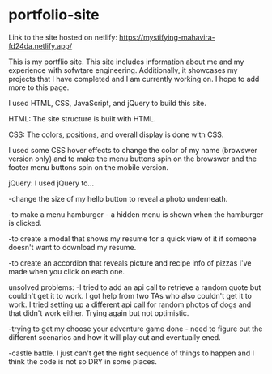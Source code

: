 # portfolio-site
Link to the site hosted on netlify:
 https://mystifying-mahavira-fd24da.netlify.app/

This is my portflio site.
This site includes information about me and my experience with sofwtare engineering. 
Additionally, it showcases my projects that I have completed and I am currently working on. I hope to add more to this page. 

I used HTML, CSS, JavaScript, and jQuery to build this site. 

HTML:
The site structure is built with HTML.

CSS:
The colors, positions, and overall display is done with CSS.

I used some CSS hover effects to change the color of my name (browswer version only) and to make the menu buttons spin on the browswer and the footer menu buttons spin
on the mobile version. 

jQuery:
I used jQuery to...

-change the size of my hello button to reveal a photo underneath. 

-to make a menu hamburger - a hidden menu is shown when the hamburger is clicked. 

-to create a modal that shows my resume for a quick view of it if someone doesn't want to download my resume. 

-to create an accordion that reveals picture and recipe info of pizzas I've made when you click on each one. 

unsolved problems:
-I tried to add an api call to retrieve a random quote but couldn't get it to work. I got help from two TAs who also couldn't get it to work. I tried setting up a different api call for random photos of dogs and that didn't work either. Trying again but not optimistic. 

-trying to get my choose your adventure game done - need to figure out the different scenarios and how it will play out and eventually ened. 

-castle battle. I just can't get the right sequence of things to happen and I think the code is not so DRY in some places. 

